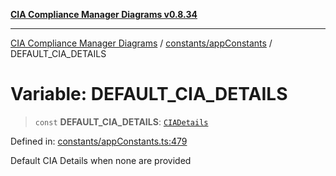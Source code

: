 [**CIA Compliance Manager Diagrams v0.8.34**](../../../README.md)

***

[CIA Compliance Manager Diagrams](../../../modules.md) / [constants/appConstants](../README.md) / DEFAULT\_CIA\_DETAILS

# Variable: DEFAULT\_CIA\_DETAILS

> `const` **DEFAULT\_CIA\_DETAILS**: [`CIADetails`](../../../types/interfaces/CIADetails.md)

Defined in: [constants/appConstants.ts:479](https://github.com/Hack23/cia-compliance-manager/blob/a33140701dae02a85d2f0d957645dda4d2c4da41/src/constants/appConstants.ts#L479)

Default CIA Details when none are provided
